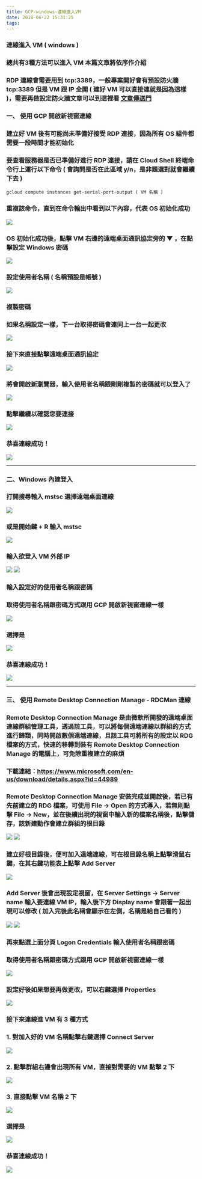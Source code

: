 ```yaml
---
title: GCP-windows-連線進入VM
date: 2018-06-22 15:31:25
tags:
---
```


### 連線進入 VM ( windows )

### 總共有3種方法可以進入 VM 本篇文章將依序作介紹

### RDP 連線會需要用到 tcp:3389，一般專案開好會有預設防火牆 tcp:3389 但是 VM 跟 IP 全開 ( 建好 VM 可以直接連就是因為這樣 )，需要再做設定防火牆文章可以到這裡看 [文章傳送門](https://snoopy30485.github.io/2018/06/20/%E9%98%B2%E7%81%AB%E7%89%86/)

### 一、 使用 GCP 開啟新視窗連線

### 建立好 VM 後有可能尚未準備好接受 RDP 連接，因為所有 OS 組件都需要一段時間才能初始化

### 要查看服務器是否已準備好進行 RDP 連接，請在 Cloud Shell 終端命令行上運行以下命令 ( 會詢問是否在此區域 y/n，是非題選對就會繼續下去 )

```
gcloud compute instances get-serial-port-output ( VM 名稱 )
```

### 重複該命令，直到在命令輸出中看到以下內容，代表 OS 初始化成功

![ ](images/1.png)

### OS 初始化成功後，點擊 VM 右邊的遠端桌面通訊協定旁的 ▼ ，在點擊設定 Windows 密碼

![ ](images/2.png)

### 設定使用者名稱 ( 名稱預設是帳號 )

![ ](images/3.png)

### 複製密碼

### 如果名稱設定一樣，下一台取得密碼會連同上一台一起更改

![ ](images/4.png)

### 接下來直接點擊遠端桌面通訊協定

![ ](images/5.png)

### 將會開啟新瀏覽器，輸入使用者名稱跟剛剛複製的密碼就可以登入了

![ ](images/6.png)

### 點擊繼續以確認您要連接

![ ](images/7.png)

### 恭喜連線成功！

![ ](images/8.png)

***

### 二、Windows 內建登入

### 打開搜尋輸入 mstsc 選擇遠端桌面連線

![ ](images/9.png)

### 或是開始鍵 + R 輸入 mstsc

![ ](images/10.png)

### 輸入欲登入 VM 外部 IP

![ ](images/11.png)
![ ](images/12.png)

### 輸入設定好的使用者名稱跟密碼

### 取得使用者名稱跟密碼方式跟用 GCP 開啟新視窗連線一樣

![ ](images/13.png)

### 選擇是

![ ](images/14.png)

### 恭喜連線成功！

![ ](images/15.png)

***

### 三、 使用 Remote Desktop Connection Manage - RDCMan 連線

### Remote Desktop Connection Manage 是由微軟所開發的遠端桌面連線群組管理工具，透過該工具，可以將每個遠端連線以群組的方式進行歸類，同時開啟數個遠端連線，且該工具可將所有的設定以 RDG 檔案的方式，快速的移轉到裝有 Remote Desktop Connection Manage 的電腦上，可免除重複建立的麻煩

### 下載連結：https://www.microsoft.com/en-us/download/details.aspx?id=44989

### Remote Desktop Connection Manage 安裝完成並開啟後，若已有先前建立的 RDG 檔案，可使用 File → Open 的方式導入，若無則點擊 File → New，並在後續出現的視窗中輸入新的檔案名稱後，點擊儲存，該新建動作會建立群組的根目錄

![ ](images/16.png)
![ ](images/17.png)

### 建立好根目錄後，便可加入遠端連線，可在根目錄名稱上點擊滑鼠右鍵，在其右鍵功能表上點擊 Add Server

![ ](images/18.png)

### Add Server 後會出現設定視窗，在 Server Settings → Server name 輸入要連線 VM IP，輸入後下方 Display name 會跟著一起出現可以修改 ( 加入完後此名稱會顯示在左側，名稱是給自己看的 )

![ ](images/19.png)
![ ](images/31.1.png)

### 再來點選上面分頁 Logon Credentials 輸入使用者名稱跟密碼

### 取得使用者名稱跟密碼方式跟用 GCP 開啟新視窗連線一樣

![ ](images/20.png)

### 設定好後如果想要再做更改，可以右鍵選擇 Properties

![ ](images/32.png)

### 接下來連線進 VM 有 3 種方式

### 1. 對加入好的 VM 名稱點擊右鍵選擇 Connect Server

![ ](images/21.png)

### 2. 點擊群組右邊會出現所有 VM，直接對需要的 VM 點擊 2 下

![ ](images/22.1.png)

### 3. 直接點擊 VM 名稱 2 下

![ ](images/23.png)

### 選擇是

![ ](images/24.png)

### 恭喜連線成功！

![ ](images/25.png)